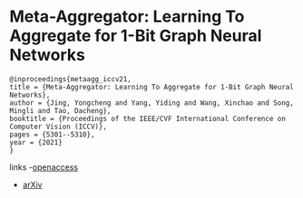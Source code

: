 # Meta-Aggregator: Learning To Aggregate for 1-Bit Graph Neural Networks

```
@inproceedings{metaagg_iccv21,
title = {Meta-Aggregator: Learning To Aggregate for 1-Bit Graph Neural Networks},
author = {Jing, Yongcheng and Yang, Yiding and Wang, Xinchao and Song, Mingli and Tao, Dacheng},
booktitle = {Proceedings of the IEEE/CVF International Conference on Computer Vision (ICCV)},
pages = {5301--5310},
year = {2021}
}
```

links
-[openaccess](http://openaccess.thecvf.com//content/ICCV2021/html/Jing_Meta-Aggregator_Learning_To_Aggregate_for_1-Bit_Graph_Neural_Networks_ICCV_2021_paper.html)
- [arXiv](https://arxiv.org/abs/2109.12872)
